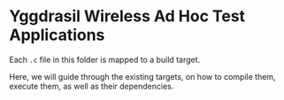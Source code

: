 # Yggdrasil Wireless Ad Hoc Test Applications

Each `.c` file in this folder is mapped to a build target.

Here, we will guide through the existing targets, on how to compile them, execute them, as well as their dependencies.